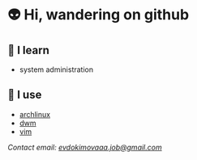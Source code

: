 # **👽️ Hi, wandering on github**

## **👀 I learn**

- system administration

## **💚 I use**

- [archlinux]([https://ubuntu.com/](https://archlinux.org))
- [dwm](https://dwm.suckless.orghttps://suckless.org/)
- [vim](https://www.vim.org/)

*Contact email: evdokimovaaa.job@gmail.com*
